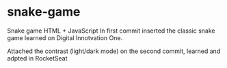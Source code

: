 # snake-game
Snake game  HTML + JavaScript
In first commit inserted the classic snake game learned on Digital Innotvation One.

Attached the contrast (light/dark mode) on the second commit, learned and adpted in RocketSeat
